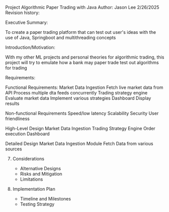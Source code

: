 Project Algorithmic Paper Trading with Java
Author: Jason Lee 2/26/2025
Revision history:


Executive Summary:

To create a paper trading platform that can test out user's ideas with the use of Java, Springboot and multithreading concepts

Introduction/Motivation:

With my other ML projects and personal theories for algorithmic trading, this project will try to emulate how a bank may paper trade test out algorithms for trading

Requirements:

  Functional Requirements:
    Market Data Ingestion
      Fetch live market data from API
      Process multiple dta feeds concurrently
    Trading strategy engine
      Evaluate market data 
      Implement various strategies
    Dashboard
      Display results

  Non-functional Requirements
    Speed/low latency
    Scalability
    Security
    User friendliness

High-Level Design
    Market Data Ingestion 
    Trading Strategy Engine
    Order execution
    Dashboard

Detailed Design
   Market Data Ingestion Module
     Fetch Data from various sources
     

7. Considerations
   - Alternative Designs
   - Risks and Mitigation
   - Limitations

8. Implementation Plan
   - Timeline and Milestones
   - Testing Strategy
